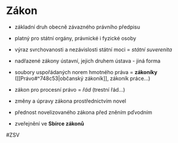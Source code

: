 # Zákon 
- základní druh obecně závazného právního předpisu
- platný pro státní orgány, právnické i fyzické osoby 
- výraz svrchovanosti a nezávislosti státní moci = *státní suverenita*

- nadřazené zákony ústavní, jejich druhem ústava - jiná forma 
- soubory uspořádaných norem hmotného práva = **zákoníky** ([[Právo#^748c53|občanský zákoník]], zákoník práce...) 

- zákon pro procesní právo = *řád* (trestní řád...)
- změny a úpravy zákona prostřednictvím novel
- přednost novelizovaného zákona před zněním pďvodním
- zveřejnění ve **Sbírce zákonů** 

#ZSV 